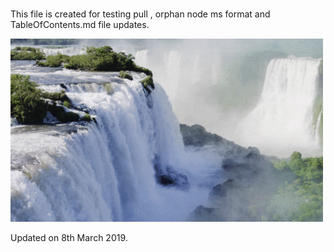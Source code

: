 #
This file is created for testing pull , orphan node ms format and TableOfContents.md file updates.

![CrossCheck](DevImages/waterfall.gif)

Updated on 8th March 2019.
